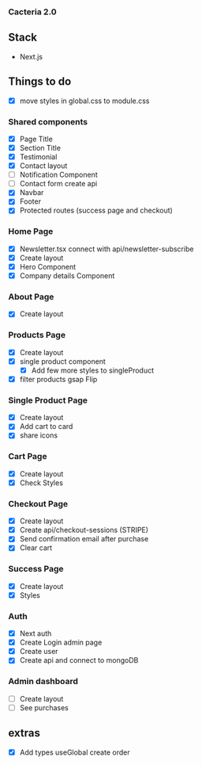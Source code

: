 ### Cacteria 2.0

## Stack

- Next.js

## Things to do

- [x] move styles in global.css to module.css

### Shared components

- [x] Page Title
- [x] Section Title
- [x] Testimonial
- [x] Contact layout
- [ ] Notification Component
- [ ] Contact form create api
- [x] Navbar
- [x] Footer
- [x] Protected routes (success page and checkout)

### Home Page

- [x] Newsletter.tsx connect with api/newsletter-subscribe
- [x] Create layout
- [x] Hero Component
- [x] Company details Component

### About Page

- [x] Create layout

### Products Page

- [x] Create layout
- [x] single product component
  - [x] Add few more styles to singleProduct
- [x] filter products gsap Flip

### Single Product Page

- [x] Create layout
- [x] Add cart to card
- [x] share icons

### Cart Page

- [x] Create layout
- [x] Check Styles

### Checkout Page

- [x] Create layout
- [x] Create api/checkout-sessions (STRIPE)
- [x] Send confirmation email after purchase
- [x] Clear cart

### Success Page

- [x] Create layout
- [x] Styles

### Auth

- [x] Next auth
- [x] Create Login admin page
- [x] Create user
- [x] Create api and connect to mongoDB

### Admin dashboard

- [ ] Create layout
- [ ] See purchases

## extras

- [x] Add types useGlobal create order
